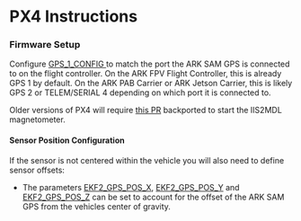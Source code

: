 # PX4 Instructions

### Firmware Setup <a href="#firmware-setup" id="firmware-setup"></a>

Configure [GPS\_1\_CONFIG ](https://docs.px4.io/main/en/advanced_config/parameter_reference.html#GPS_1_CONFIG)to match the port the ARK SAM GPS is connected to on the flight controller. On the ARK FPV Flight Controller, this is already GPS 1 by default. On the ARK PAB Carrier or ARK Jetson Carrier, this is likely GPS 2 or TELEM/SERIAL 4 depending on which port it is connected to.

Older versions of PX4 will require [this PR](https://github.com/PX4/PX4-Autopilot/pull/24254) backported to start the IIS2MDL magnetometer.

#### Sensor Position Configuration <a href="#sensor-position-configuration" id="sensor-position-configuration"></a>

If the sensor is not centered within the vehicle you will also need to define sensor offsets:

* The parameters [EKF2\_GPS\_POS\_X](https://docs.px4.io/main/en/advanced_config/parameter_reference.html#EKF2_GPS_POS_X), [EKF2\_GPS\_POS\_Y](https://docs.px4.io/main/en/advanced_config/parameter_reference.html#EKF2_GPS_POS_Y) and [EKF2\_GPS\_POS\_Z](https://docs.px4.io/main/en/advanced_config/parameter_reference.html#EKF2_GPS_POS_Z) can be set to account for the offset of the ARK SAM GPS from the vehicles center of gravity.
